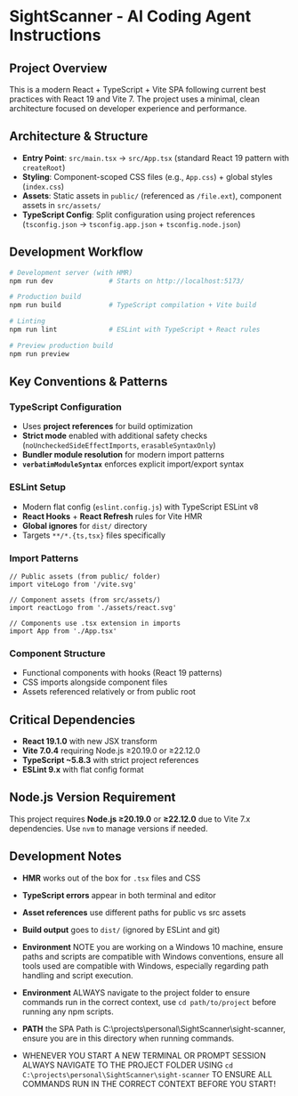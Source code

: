 # SightScanner - AI Coding Agent Instructions

## Project Overview
This is a modern React + TypeScript + Vite SPA following current best practices with React 19 and Vite 7. The project uses a minimal, clean architecture focused on developer experience and performance.

## Architecture & Structure
- **Entry Point**: `src/main.tsx` → `src/App.tsx` (standard React 19 pattern with `createRoot`)
- **Styling**: Component-scoped CSS files (e.g., `App.css`) + global styles (`index.css`)
- **Assets**: Static assets in `public/` (referenced as `/file.ext`), component assets in `src/assets/`
- **TypeScript Config**: Split configuration using project references (`tsconfig.json` → `tsconfig.app.json` + `tsconfig.node.json`)

## Development Workflow
```bash
# Development server (with HMR)
npm run dev              # Starts on http://localhost:5173/

# Production build
npm run build            # TypeScript compilation + Vite build

# Linting
npm run lint             # ESLint with TypeScript + React rules

# Preview production build
npm run preview
```

## Key Conventions & Patterns

### TypeScript Configuration
- Uses **project references** for build optimization
- **Strict mode** enabled with additional safety checks (`noUncheckedSideEffectImports`, `erasableSyntaxOnly`)
- **Bundler module resolution** for modern import patterns
- **`verbatimModuleSyntax`** enforces explicit import/export syntax

### ESLint Setup
- Modern flat config (`eslint.config.js`) with TypeScript ESLint v8
- **React Hooks** + **React Refresh** rules for Vite HMR
- **Global ignores** for `dist/` directory
- Targets `**/*.{ts,tsx}` files specifically

### Import Patterns
```tsx
// Public assets (from public/ folder)
import viteLogo from '/vite.svg'

// Component assets (from src/assets/)
import reactLogo from './assets/react.svg'

// Components use .tsx extension in imports
import App from './App.tsx'
```

### Component Structure
- Functional components with hooks (React 19 patterns)
- CSS imports alongside component files
- Assets referenced relatively or from public root

## Critical Dependencies
- **React 19.1.0** with new JSX transform
- **Vite 7.0.4** requiring Node.js ≥20.19.0 or ≥22.12.0
- **TypeScript ~5.8.3** with strict project references
- **ESLint 9.x** with flat config format

## Node.js Version Requirement
This project requires **Node.js ≥20.19.0** or **≥22.12.0** due to Vite 7.x dependencies. Use `nvm` to manage versions if needed.

## Development Notes
- **HMR** works out of the box for `.tsx` files and CSS
- **TypeScript errors** appear in both terminal and editor
- **Asset references** use different paths for public vs src assets
- **Build output** goes to `dist/` (ignored by ESLint and git)
- **Environment** NOTE you are working on a Windows 10 machine, ensure paths and scripts are compatible with Windows conventions, ensure all tools used are compatible with Windows, especially regarding path handling and script execution.
- **Environment** ALWAYS navigate to the project folder to ensure commands run in the correct context, use `cd path/to/project` before running any npm scripts.
- **PATH** the SPA Path is C:\projects\personal\SightScanner\sight-scanner, ensure you are in this directory when running commands.

- WHENEVER YOU START A NEW TERMINAL OR PROMPT SESSION ALWAYS NAVIGATE TO THE PROJECT FOLDER USING `cd C:\projects\personal\SightScanner\sight-scanner` TO ENSURE ALL COMMANDS RUN IN THE CORRECT CONTEXT BEFORE YOU START!





